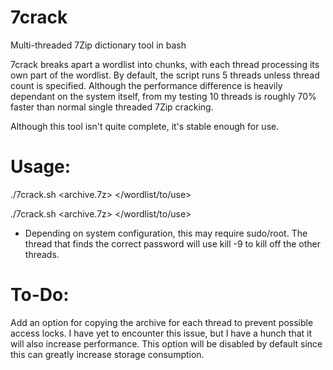 # 7crack
Multi-threaded 7Zip dictionary tool in bash

7crack breaks apart a wordlist into chunks, with each thread processing its own part of the wordlist. By default, the script runs 5 threads unless thread count is specified. Although the performance difference is heavily dependant on the system itself, from my testing 10 threads is roughly 70% faster than normal single threaded 7Zip cracking.

Although this tool isn't quite complete, it's stable enough for use.

# Usage:

./7crack.sh <archive.7z> </wordlist/to/use>

./7crack.sh <archive.7z> </wordlist/to/use> <thread count>

* Depending on system configuration, this may require sudo/root. The thread that finds the correct password will use kill -9 to kill off the other threads.

# To-Do:

Add an option for copying the archive for each thread to prevent possible access locks. I have yet to encounter this issue, but I have a hunch that it will also increase performance. This option will be disabled by default since this can greatly increase storage consumption.
